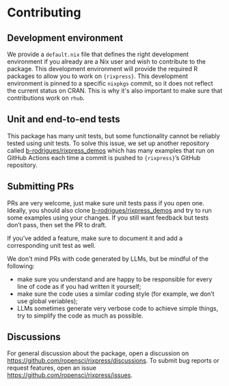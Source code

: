 # Contributing

## Development environment

We provide a `default.nix` file that defines the right development environment
if you already are a Nix user and wish to contribute to the package. This
development environment will provide the required R packages to allow you to
work on `{rixpress}`. This development environment is pinned to a specific
`nixpkgs` commit, so it does not reflect the current status on CRAN. This is why
it's also important to make sure that contributions work on `rhub`.

## Unit and end-to-end tests

This package has many unit tests, but some functionality cannot be reliably
tested using unit tests. To solve this issue, we set up another repository
called [b-rodrigues/rixpress_demos](https://github.com/b-rodrigues/rixpress_demos/tree/master)
which has many examples that run on GitHub Actions each time a commit is pushed
to `{rixpress}`’s GitHub repository.

## Submitting PRs

PRs are very welcome, just make sure unit tests pass if you open one. Ideally,
you should also clone
[b-rodrigues/rixpress_demos](https://github.com/b-rodrigues/rixpress_demos/tree/master)
and try to run some examples using your changes. If you still want feedback but
tests don’t pass, then set the PR to draft.

If you’ve added a feature, make sure to document it and add a corresponding unit
test as well.

We don't mind PRs with code generated by LLMs, but be mindful of the following:

- make sure you understand and are happy to be responsible for every line of
  code as if you had written it yourself;
- make sure the code uses a similar coding style (for example, we don’t use
  global veriables);
- LLMs sometimes generate very verbose code to achieve simple things, try to
  simplify the code as much as possible.

## Discussions

For general discussion about the package, open a discussion on
<https://github.com/ropensci/rixpress/discussions>. To submit bug reports or
request features, open an issue <https://github.com/ropensci/rixpress/issues>.
